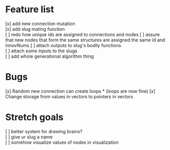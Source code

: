 # Feature list
[x] add new connection mutation  
[x] add slug mating function  
[ ] redo how unique ids are assigned to connections and nodes
    [ ] assure that new nodes that form the same structures are assigned the same id and innovNums
[ ] attach outputs to slug's bodily functions  
[ ] attach some inputs to the slugs  
[ ] add whole generational algorithm thing

# Bugs
[x] Random new connection can create loops
    * (loops are now fine)
[x] Change storage from values in vectors to pointers in vectors

# Stretch goals
[ ] better system for drawing brains?  
[ ] give ur slug a name  
[ ] somehow visualize values of nodes in visualization